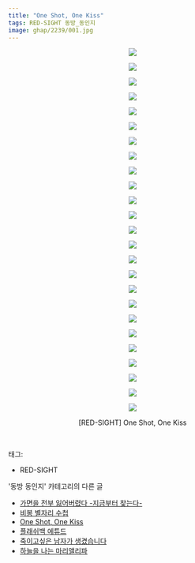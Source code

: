 ```yaml
---
title: "One Shot, One Kiss"
tags: RED-SIGHT 동방_동인지
image: ghap/2239/001.jpg
---
```

<div class="article">
<p style="text-align: center; clear: none; float: none;"><img src="{{ site.nasurl }}/ghap/2239/001.jpg"/></p>
<p style="text-align: center; clear: none; float: none;"><img src="{{ site.nasurl }}/ghap/2239/002.jpg"/></p>
<p style="text-align: center; clear: none; float: none;"><img src="{{ site.nasurl }}/ghap/2239/003.jpg"/></p>
<p style="text-align: center; clear: none; float: none;"><img src="{{ site.nasurl }}/ghap/2239/004.jpg"/></p>
<p style="text-align: center; clear: none; float: none;"><img src="{{ site.nasurl }}/ghap/2239/005.jpg"/></p>
<p style="text-align: center; clear: none; float: none;"><img src="{{ site.nasurl }}/ghap/2239/006.jpg"/></p>
<p style="text-align: center; clear: none; float: none;"><img src="{{ site.nasurl }}/ghap/2239/007.jpg"/></p>
<p style="text-align: center; clear: none; float: none;"><img src="{{ site.nasurl }}/ghap/2239/008.jpg"/></p>
<p style="text-align: center; clear: none; float: none;"><img src="{{ site.nasurl }}/ghap/2239/009.jpg"/></p>
<p style="text-align: center; clear: none; float: none;"><img src="{{ site.nasurl }}/ghap/2239/010.jpg"/></p>
<p style="text-align: center; clear: none; float: none;"><img src="{{ site.nasurl }}/ghap/2239/011.jpg"/></p>
<p style="text-align: center; clear: none; float: none;"><img src="{{ site.nasurl }}/ghap/2239/012.jpg"/></p>
<p style="text-align: center; clear: none; float: none;"><img src="{{ site.nasurl }}/ghap/2239/013.jpg"/></p>
<p style="text-align: center; clear: none; float: none;"><img src="{{ site.nasurl }}/ghap/2239/014.jpg"/></p>
<p style="text-align: center; clear: none; float: none;"><img src="{{ site.nasurl }}/ghap/2239/015.jpg"/></p>
<p style="text-align: center; clear: none; float: none;"><img src="{{ site.nasurl }}/ghap/2239/016.jpg"/></p>
<p style="text-align: center; clear: none; float: none;"><img src="{{ site.nasurl }}/ghap/2239/017.jpg"/></p>
<p style="text-align: center; clear: none; float: none;"><img src="{{ site.nasurl }}/ghap/2239/018.jpg"/></p>
<p style="text-align: center; clear: none; float: none;"><img src="{{ site.nasurl }}/ghap/2239/019.jpg"/></p>
<p style="text-align: center; clear: none; float: none;"><img src="{{ site.nasurl }}/ghap/2239/020.jpg"/></p>
<p style="text-align: center; clear: none; float: none;"><img src="{{ site.nasurl }}/ghap/2239/021.jpg"/></p>
<p style="text-align: center; clear: none; float: none;"><img src="{{ site.nasurl }}/ghap/2239/022.jpg"/></p>
<p style="text-align: center; clear: none; float: none;"><img src="{{ site.nasurl }}/ghap/2239/023.jpg"/></p>
<p style="text-align: center; clear: none; float: none;"><img src="{{ site.nasurl }}/ghap/2239/024.jpg"/></p>
<p style="text-align: center; clear: none; float: none;"><img src="{{ site.nasurl }}/ghap/2239/025.jpg"/></p>
<p style="text-align: center; clear: none; float: none;">[RED-SIGHT] One Shot, One Kiss</p>
<p><br/></p>
</div><div class="tagTrail">
<p>태그: </p>
<ul>
<li>RED-SIGHT</li>
</ul>
</div><div class="another">
<p>'동방 동인지' 카테고리의 다른 글</p>
<ul>
<li><a href="/2016-09-20-ghap_2241">가면을 전부 잃어버렸다 -지금부터 찾는다-</a></li>
<li><a href="/2016-09-20-ghap_2240">비봉 별자리 수첩</a></li>
<li><a href="/2016-09-20-ghap_2239">One Shot, One Kiss</a></li>
<li><a href="/2016-09-20-ghap_2238">플래쉬백 에튜드</a></li>
<li><a href="/2016-09-20-ghap_2236">죽이고싶은 남자가 생겼습니다</a></li>
<li><a href="/2016-09-20-ghap_2235">하늘을 나는 마리앨리파</a></li>
</ul>
</div><div class="cb_module cb_fluid">
<div class="cb_wrt cb_profile">
</div><!-- commentList close -->
</div>
